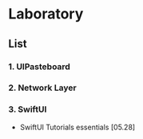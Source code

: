 # Laboratory
## List
### 1. UIPasteboard
### 2. Network Layer
### 3. SwiftUI
- SwiftUI Tutorials essentials [05.28]

